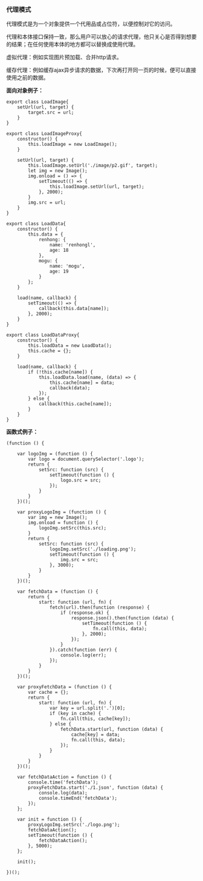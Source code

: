 ### 代理模式

代理模式是为一个对象提供一个代用品或占位符，以便控制对它的访问。

代理和本体接口保持一致，那么用户可以放心的请求代理，他只关心是否得到想要的结果；在任何使用本体的地方都可以替换成使用代理。

虚拟代理：例如实现图片预加载、合并http请求。

缓存代理：例如缓存ajax异步请求的数据，下次再打开同一页的时候，便可以直接使用之前的数据。

**面向对象例子：**

```
export class LoadImage{
    setUrl(url, target) {
        target.src = url;
    }
}

export class LoadImageProxy{
    constructor() {
        this.loadImage = new LoadImage();
    }

    setUrl(url, target) {
        this.loadImage.setUrl('./image/p2.gif', target);
        let img = new Image();
        img.onload = () => {
            setTimeout(() => {
                this.loadImage.setUrl(url, target);
            }, 2000);
        }
        img.src = url;
    }
}

export class LoadData{
    constructor() {
        this.data = {
            renhong: {
                name: 'renhongl',
                age: 18
            },
            mogu: {
                name: 'mogu',
                age: 19
            }
        };
    }

    load(name, callback) {
        setTimeout(() => {
            callback(this.data[name]);
        }, 2000);
    }
}

export class LoadDataProxy{
    constructor() {
        this.loadData = new LoadData();
        this.cache = {};
    }

    load(name, callback) {
        if (!this.cache[name]) {
            this.loadData.load(name, (data) => {
                this.cache[name] = data;
                callback(data);
            });
        } else {
            callback(this.cache[name]);
        }
    }
}
```


**函数式例子：**

	(function () {

	    var logoImg = (function () {
	        var logo = document.querySelector('.logo');
	        return {
	            setSrc: function (src) {
	                setTimeout(function () {
	                    logo.src = src;
	                });
	            }
	        }
	    })();

	    var proxyLogoImg = (function () {
	        var img = new Image();
	        img.onload = function () {
	            logoImg.setSrc(this.src);
	        }
	        return {
	            setSrc: function (src) {
	                logoImg.setSrc('./loading.png');
	                setTimeout(function () {
	                    img.src = src;
	                }, 3000);
	            }
	        }
	    })();

	    var fetchData = (function () {
	        return {
	            start: function (url, fn) {
	                fetch(url).then(function (response) {
	                    if (response.ok) {
	                        response.json().then(function (data) {
	                            setTimeout(function () {
	                                fn.call(this, data);
	                            }, 2000);
	                        });
	                    }
	                }).catch(function (err) {
	                    console.log(err);
	                });
	            }
	        }
	    })();

	    var proxyFetchData = (function () {
	        var cache = {};
	        return {
	            start: function (url, fn) {
	                var key = url.split('.')[0];
	                if (key in cache) {
	                    fn.call(this, cache[key]);
	                } else {
	                    fetchData.start(url, function (data) {
	                        cache[key] = data;
	                        fn.call(this, data);
	                    });
	                }
	            }
	        }
	    })();

	    var fetchDataAction = function () {
	        console.time('fetchData');
	        proxyFetchData.start('./1.json', function (data) {
	            console.log(data);
	            console.timeEnd('fetchData');
	        });
	    };

	    var init = function () {
	        proxyLogoImg.setSrc('./logo.png');
	        fetchDataAction();
	        setTimeout(function () {
	            fetchDataAction();
	        }, 5000);
	    };

	    init();

	})();
<!--stackedit_data:
eyJoaXN0b3J5IjpbLTExNDU5NjgwNzAsOTA1ODczNTU4XX0=
-->